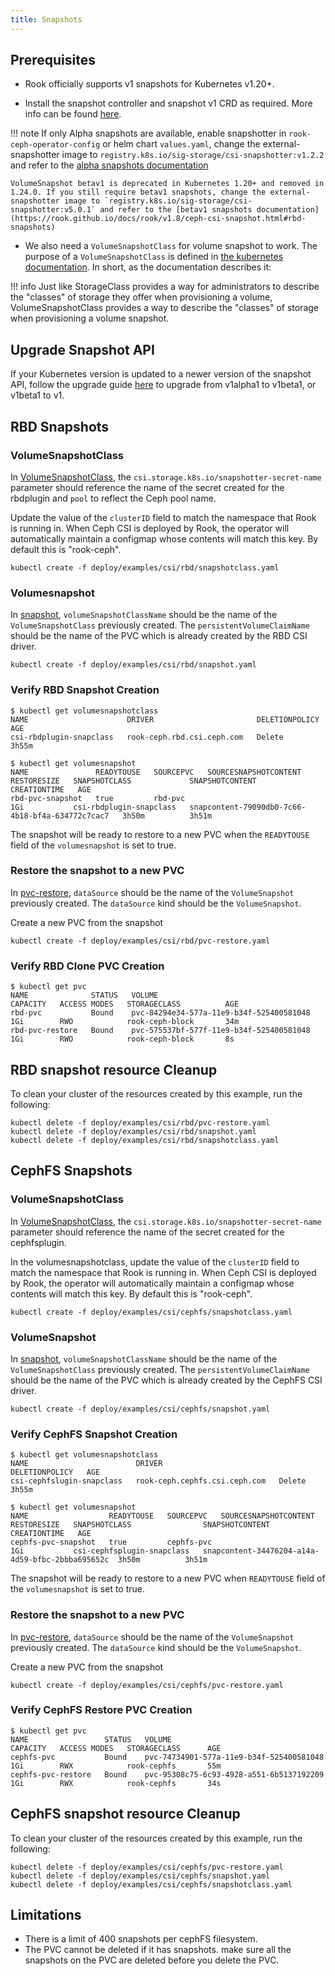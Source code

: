 ```yaml
---
title: Snapshots
---
```


## Prerequisites

- Rook officially supports v1 snapshots for Kubernetes v1.20+.

- Install the snapshot controller and snapshot v1 CRD as required. More info can be found [here](https://github.com/kubernetes-csi/external-snapshotter/tree/v6.0.1#usage).

!!! note
    If only Alpha snapshots are available, enable snapshotter in `rook-ceph-operator-config` or helm chart `values.yaml`, change the external-snapshotter image to `registry.k8s.io/sig-storage/csi-snapshotter:v1.2.2` and refer to the [alpha snapshots documentation](https://github.com/koor-tech/koor/blob/release-1.3/Documentation/ceph-csi-drivers.md#rbd-snapshots)

    VolumeSnapshot betav1 is deprecated in Kubernetes 1.20+ and removed in 1.24.0. If you still require betav1 snapshots, change the external-snapshotter image to `registry.k8s.io/sig-storage/csi-snapshotter:v5.0.1` and refer to the [betav1 snapshots documentation](https://rook.github.io/docs/rook/v1.8/ceph-csi-snapshot.html#rbd-snapshots)

- We also need a `VolumeSnapshotClass` for volume snapshot to work. The purpose of a `VolumeSnapshotClass` is
defined in [the kubernetes
documentation](https://kubernetes.io/docs/concepts/storage/volume-snapshot-classes/).
In short, as the documentation describes it:

!!! info
    Just like StorageClass provides a way for administrators to describe the
    "classes" of storage they offer when provisioning a volume,
    VolumeSnapshotClass provides a way to describe the "classes" of storage when
    provisioning a volume snapshot.

## Upgrade Snapshot API

If your Kubernetes version is updated to a newer version of the snapshot API, follow the upgrade guide [here](https://github.com/kubernetes-csi/external-snapshotter/tree/v4.0.0#upgrade) to upgrade from v1alpha1 to v1beta1, or v1beta1 to v1.

## RBD Snapshots

### VolumeSnapshotClass

In [VolumeSnapshotClass](https://github.com/koor-tech/koor/tree/master/deploy/examples/csi/rbd/snapshotclass.yaml),
the `csi.storage.k8s.io/snapshotter-secret-name` parameter should reference the
name of the secret created for the rbdplugin and `pool` to reflect the Ceph pool name.

Update the value of the `clusterID` field to match the namespace that Rook is
running in. When Ceph CSI is deployed by Rook, the operator will automatically
maintain a configmap whose contents will match this key. By default this is
"rook-ceph".

```console
kubectl create -f deploy/examples/csi/rbd/snapshotclass.yaml
```

### Volumesnapshot

In [snapshot](https://github.com/koor-tech/koor/tree/master/deploy/examples/csi/rbd/snapshot.yaml),
`volumeSnapshotClassName` should be the name of the `VolumeSnapshotClass`
previously created. The `persistentVolumeClaimName` should be the name of the
PVC which is already created by the RBD CSI driver.

```console
kubectl create -f deploy/examples/csi/rbd/snapshot.yaml
```

### Verify RBD Snapshot Creation

```console
$ kubectl get volumesnapshotclass
NAME                      DRIVER                       DELETIONPOLICY   AGE
csi-rbdplugin-snapclass   rook-ceph.rbd.csi.ceph.com   Delete           3h55m
```

```console
$ kubectl get volumesnapshot
NAME               READYTOUSE   SOURCEPVC   SOURCESNAPSHOTCONTENT   RESTORESIZE   SNAPSHOTCLASS             SNAPSHOTCONTENT                                    CREATIONTIME   AGE
rbd-pvc-snapshot   true         rbd-pvc                             1Gi           csi-rbdplugin-snapclass   snapcontent-79090db0-7c66-4b18-bf4a-634772c7cac7   3h50m          3h51m
```

The snapshot will be ready to restore to a new PVC when the `READYTOUSE` field of the
`volumesnapshot` is set to true.

### Restore the snapshot to a new PVC

In [pvc-restore](https://github.com/koor-tech/koor/tree/master/deploy/examples/csi/rbd/pvc-restore.yaml),
`dataSource` should be the name of the `VolumeSnapshot` previously
created. The `dataSource` kind should be the `VolumeSnapshot`.

Create a new PVC from the snapshot

```console
kubectl create -f deploy/examples/csi/rbd/pvc-restore.yaml
```

### Verify RBD Clone PVC Creation

```console
$ kubectl get pvc
NAME              STATUS   VOLUME                                     CAPACITY   ACCESS MODES   STORAGECLASS          AGE
rbd-pvc           Bound    pvc-84294e34-577a-11e9-b34f-525400581048   1Gi        RWO            rook-ceph-block       34m
rbd-pvc-restore   Bound    pvc-575537bf-577f-11e9-b34f-525400581048   1Gi        RWO            rook-ceph-block       8s
```

## RBD snapshot resource Cleanup

To clean your cluster of the resources created by this example, run the following:

```console
kubectl delete -f deploy/examples/csi/rbd/pvc-restore.yaml
kubectl delete -f deploy/examples/csi/rbd/snapshot.yaml
kubectl delete -f deploy/examples/csi/rbd/snapshotclass.yaml
```

## CephFS Snapshots

### VolumeSnapshotClass

In [VolumeSnapshotClass](https://github.com/koor-tech/koor/tree/master/deploy/examples/csi/cephfs/snapshotclass.yaml),
the `csi.storage.k8s.io/snapshotter-secret-name` parameter should reference the
name of the secret created for the cephfsplugin.

In the volumesnapshotclass, update the value of the `clusterID` field to match the namespace that Rook is
running in. When Ceph CSI is deployed by Rook, the operator will automatically
maintain a configmap whose contents will match this key. By default this is
"rook-ceph".

```console
kubectl create -f deploy/examples/csi/cephfs/snapshotclass.yaml
```

### VolumeSnapshot

In [snapshot](https://github.com/koor-tech/koor/tree/master/deploy/examples/csi/cephfs/snapshot.yaml),
`volumeSnapshotClassName` should be the name of the `VolumeSnapshotClass`
previously created. The `persistentVolumeClaimName` should be the name of the
PVC which is already created by the CephFS CSI driver.

```console
kubectl create -f deploy/examples/csi/cephfs/snapshot.yaml
```

### Verify CephFS Snapshot Creation

```console
$ kubectl get volumesnapshotclass
NAME                        DRIVER                          DELETIONPOLICY   AGE
csi-cephfslugin-snapclass   rook-ceph.cephfs.csi.ceph.com   Delete           3h55m
```

```console
$ kubectl get volumesnapshot
NAME                  READYTOUSE   SOURCEPVC   SOURCESNAPSHOTCONTENT  RESTORESIZE   SNAPSHOTCLASS                SNAPSHOTCONTENT                                   CREATIONTIME   AGE
cephfs-pvc-snapshot   true         cephfs-pvc                         1Gi           csi-cephfsplugin-snapclass   snapcontent-34476204-a14a-4d59-bfbc-2bbba695652c  3h50m          3h51m
```

The snapshot will be ready to restore to a new PVC when `READYTOUSE` field of the
`volumesnapshot` is set to true.

### Restore the snapshot to a new PVC

In
[pvc-restore](https://github.com/koor-tech/koor/tree/master/deploy/examples/csi/cephfs/pvc-restore.yaml),
`dataSource` should be the name of the `VolumeSnapshot` previously
created. The `dataSource` kind should be the `VolumeSnapshot`.

Create a new PVC from the snapshot

```console
kubectl create -f deploy/examples/csi/cephfs/pvc-restore.yaml
```

### Verify CephFS Restore PVC Creation

```console
$ kubectl get pvc
NAME                 STATUS   VOLUME                                     CAPACITY   ACCESS MODES   STORAGECLASS      AGE
cephfs-pvc           Bound    pvc-74734901-577a-11e9-b34f-525400581048   1Gi        RWX            rook-cephfs       55m
cephfs-pvc-restore   Bound    pvc-95308c75-6c93-4928-a551-6b5137192209   1Gi        RWX            rook-cephfs       34s
```

## CephFS snapshot resource Cleanup

To clean your cluster of the resources created by this example, run the following:

```console
kubectl delete -f deploy/examples/csi/cephfs/pvc-restore.yaml
kubectl delete -f deploy/examples/csi/cephfs/snapshot.yaml
kubectl delete -f deploy/examples/csi/cephfs/snapshotclass.yaml
```

## Limitations

- There is a limit of 400 snapshots per cephFS filesystem.
- The PVC cannot be deleted if it has snapshots. make sure all the snapshots on the PVC are deleted before you delete the PVC.
